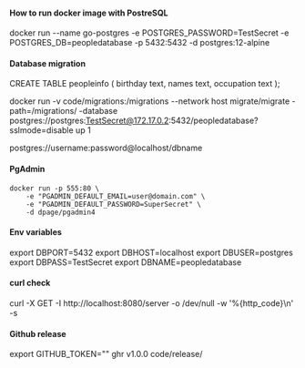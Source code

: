 #### How to run docker image with PostreSQL

docker run --name go-postgres -e POSTGRES_PASSWORD=TestSecret -e POSTGRES_DB=peopledatabase -p 5432:5432 -d postgres:12-alpine

#### Database migration 

CREATE TABLE peopleinfo (
birthday text,
names text,
occupation text
);

docker run -v code/migrations:/migrations --network host migrate/migrate -path=/migrations/ -database postgres://postgres:TestSecret@172.17.0.2:5432/peopledatabase?sslmode=disable up 1

postgres://username:password@localhost/dbname

#### PgAdmin

    docker run -p 555:80 \
        -e "PGADMIN_DEFAULT_EMAIL=user@domain.com" \
        -e "PGADMIN_DEFAULT_PASSWORD=SuperSecret" \
        -d dpage/pgadmin4
        
#### Env variables

export DBPORT=5432
export DBHOST=localhost
export DBUSER=postgres
export DBPASS=TestSecret
export DBNAME=peopledatabase
    
#### curl check
curl -X GET -I http://localhost:8080/server -o /dev/null -w '%{http_code}\n' -s

#### Github release 
export GITHUB_TOKEN=""
ghr v1.0.0 code/release/